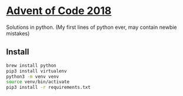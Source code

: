 # [Advent of Code 2018](https://adventofcode.com/)

Solutions in python. (My first lines of python ever, may contain newbie mistakes)


## Install

```sh
brew install python
pip3 install virtualenv
python3 -m venv venv
source venv/bin/activate
pip3 install -r requirements.txt
```